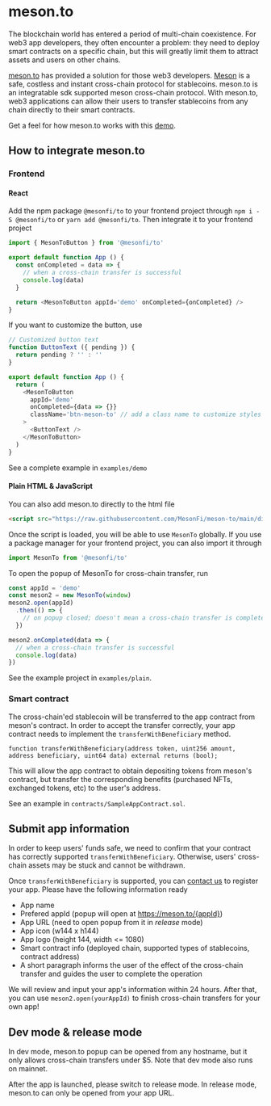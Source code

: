 # meson.to

The blockchain world has entered a period of multi-chain coexistence. For web3 app developers, they often encounter a problem: they need to deploy smart contracts on a specific chain, but this will greatly limit them to attract assets and users on other chains.

[meson.to](https://meson.to) has provided a solution for those web3 developers. [Meson](https://meson.fi) is a safe, costless and instant cross-chain protocol for stablecoins. meson.to is an integratable sdk supported meson cross-chain protocol. With meson.to, web3 applications can allow their users to transfer stablecoins from any chain directly to their smart contracts.

Get a feel for how meson.to works with this [demo](https://demo.meson.to).

## How to integrate meson.to

### Frontend

#### React

Add the npm package `@mesonfi/to` to your frontend project through `npm i -S @mesonfi/to` or `yarn add @mesonfi/to`. Then integrate it to your frontend project 

```js
import { MesonToButton } from '@mesonfi/to'

export default function App () {
  const onCompleted = data => {
    // when a cross-chain transfer is successful
    console.log(data)
  }

  return <MesonToButton appId='demo' onCompleted={onCompleted} />
}
```

If you want to customize the button, use
```js
// Customized button text
function ButtonText ({ pending }) {
  return pending ? '' : ''
}

export default function App () {
  return (
    <MesonToButton
      appId='demo'
      onCompleted={data => {}}
      className='btn-meson-to' // add a class name to customize styles
    >
      <ButtonText />
    </MesonToButton>
  )
}
```

See a complete example in `examples/demo`

#### Plain HTML & JavaScript

You can also add meson.to directly to the html file

```html
<script src="https://raw.githubusercontent.com/MesonFi/meson-to/main/dist/meson-to.js"></script>
```

Once the script is loaded, you will be able to use `MesonTo` globally. If you use a package manager for your frontend project, you can also import it through

```js
import MesonTo from '@mesonfi/to'
```

To open the popup of MesonTo for cross-chain transfer, run

```js
const appId = 'demo'
const meson2 = new MesonTo(window)
meson2.open(appId)
  .then(() => {
    // on popup closed; doesn't mean a cross-chain transfer is completed
  })

meson2.onCompleted(data => {
  // when a cross-chain transfer is successful
  console.log(data)
})
```

See the example project in `examples/plain`.

### Smart contract

The cross-chain'ed stablecoin will be transferred to the app contract from meson's contract. In order to accept the transfer correctly, your app contract needs to implement the `transferWithBeneficiary` method.

```solidity
function transferWithBeneficiary(address token, uint256 amount, address beneficiary, uint64 data) external returns (bool);
```

This will allow the app contract to obtain depositing tokens from meson's contract, but transfer the corresponding benefits (purchased NFTs, exchanged tokens, etc) to the user's address.

See an example in `contracts/SampleAppContract.sol`.

## Submit app information

In order to keep users' funds safe, we need to confirm that your contract has correctly supported `transferWithBeneficiary`. Otherwise, users' cross-chain assets may be stuck and cannot be withdrawn.

Once `transferWithBeneficiary` is supported, you can [contact us]() to register your app. Please have the following information ready

- App name
- Prefered appId (popup will open at https://meson.to/{appId})
- App URL (need to open popup from it in *release* mode)
- App icon (w144 x h144)
- App logo (height 144, width <= 1080)
- Smart contract info (deployed chain, supported types of stablecoins, contract address)
- A short paragraph informs the user of the effect of the cross-chain transfer and guides the user to complete the operation

We will review and input your app's information within 24 hours. After that, you can use `meson2.open(yourAppId)` to finish cross-chain transfers for your own app!

## Dev mode & release mode

In dev mode, meson.to popup can be opened from any hostname, but it only allows cross-chain transfers under $5. Note that dev mode also runs on mainnet.

After the app is launched, please switch to release mode. In release mode, meson.to can only be opened from your app URL.
